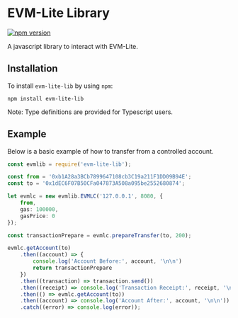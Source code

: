 # EVM-Lite Library

[![npm version](https://badge.fury.io/js/evm-lite-lib.svg)](https://badge.fury.io/js/evm-lite-lib)

A javascript library to interact with EVM-Lite.

## Installation

To install `evm-lite-lib` by using `npm`:

```console
npm install evm-lite-lib
```

Note: Type definitions are provided for Typescript users.

## Example

Below is a basic example of how to transfer from a controlled account.

```typescript
const evmlib = require('evm-lite-lib');

const from = '0xb1A28a3BCb7899647108cb3C19a211F1DD09B94E';
const to = '0x1dEC6F07B50CFa047873A508a095be2552680874';

let evmlc = new evmlib.EVMLC('127.0.0.1', 8080, {
	from,
	gas: 100000,
	gasPrice: 0
});

const transactionPrepare = evmlc.prepareTransfer(to, 200);

evmlc.getAccount(to)
	.then((account) => {
		console.log('Account Before:', account, '\n\n')
		return transactionPrepare
	})
	.then((transaction) => transaction.send())
	.then((receipt) => console.log('Transaction Receipt:', receipt, '\n\n'))
	.then(() => evmlc.getAccount(to))
	.then((account) => console.log('Account After:', account, '\n\n'))
	.catch((error) => console.log(error));
```
